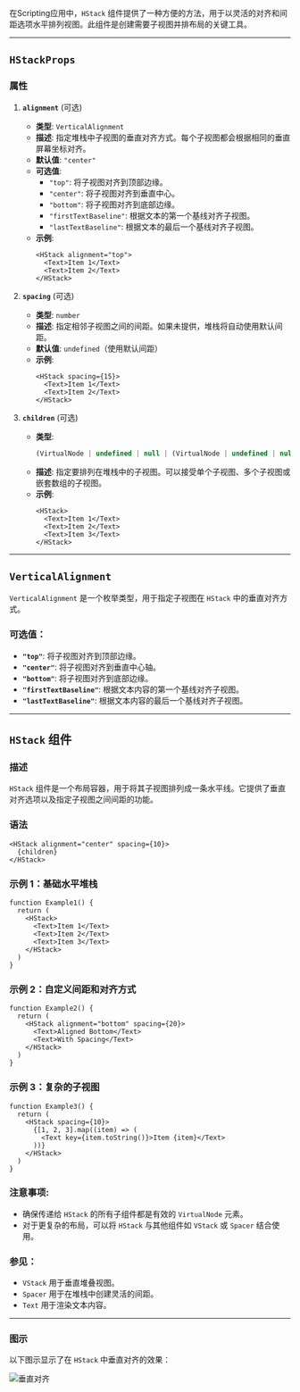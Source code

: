 在Scripting应用中，`HStack` 组件提供了一种方便的方法，用于以灵活的对齐和间距选项水平排列视图。此组件是创建需要子视图并排布局的关键工具。

---

## `HStackProps`

### 属性

1. **`alignment`** (可选)
   - **类型**: `VerticalAlignment`
   - **描述**: 指定堆栈中子视图的垂直对齐方式。每个子视图都会根据相同的垂直屏幕坐标对齐。
   - **默认值**: `"center"`
   - **可选值**:
     - `"top"`: 将子视图对齐到顶部边缘。
     - `"center"`: 将子视图对齐到垂直中心。
     - `"bottom"`: 将子视图对齐到底部边缘。
     - `"firstTextBaseline"`: 根据文本的第一个基线对齐子视图。
     - `"lastTextBaseline"`: 根据文本的最后一个基线对齐子视图。
   - **示例**:
     ```tsx
     <HStack alignment="top">
       <Text>Item 1</Text>
       <Text>Item 2</Text>
     </HStack>
     ```

2. **`spacing`** (可选)
   - **类型**: `number`
   - **描述**: 指定相邻子视图之间的间距。如果未提供，堆栈将自动使用默认间距。
   - **默认值**: `undefined`（使用默认间距）
   - **示例**:
     ```tsx
     <HStack spacing={15}>
       <Text>Item 1</Text>
       <Text>Item 2</Text>
     </HStack>
     ```

3. **`children`** (可选)
   - **类型**: 
     ```ts
     (VirtualNode | undefined | null | (VirtualNode | undefined | null)[])[] | VirtualNode | undefined
     ```
   - **描述**: 指定要排列在堆栈中的子视图。可以接受单个子视图、多个子视图或嵌套数组的子视图。
   - **示例**:
     ```tsx
     <HStack>
       <Text>Item 1</Text>
       <Text>Item 2</Text>
       <Text>Item 3</Text>
     </HStack>
     ```

---

## `VerticalAlignment`

`VerticalAlignment` 是一个枚举类型，用于指定子视图在 `HStack` 中的垂直对齐方式。

### 可选值：
- **`"top"`**: 将子视图对齐到顶部边缘。
- **`"center"`**: 将子视图对齐到垂直中心轴。
- **`"bottom"`**: 将子视图对齐到底部边缘。
- **`"firstTextBaseline"`**: 根据文本内容的第一个基线对齐子视图。
- **`"lastTextBaseline"`**: 根据文本内容的最后一个基线对齐子视图。

---

## **`HStack` 组件**

### 描述

`HStack` 组件是一个布局容器，用于将其子视图排列成一条水平线。它提供了垂直对齐选项以及指定子视图之间间距的功能。

### 语法
```tsx
<HStack alignment="center" spacing={10}>
  {children}
</HStack>
```

### 示例 1：基础水平堆栈
```tsx
function Example1() {
  return (
    <HStack>
      <Text>Item 1</Text>
      <Text>Item 2</Text>
      <Text>Item 3</Text>
    </HStack>
  )
}
```

### 示例 2：自定义间距和对齐方式
```tsx
function Example2() {
  return (
    <HStack alignment="bottom" spacing={20}>
      <Text>Aligned Bottom</Text>
      <Text>With Spacing</Text>
    </HStack>
  )
}
```

### 示例 3：复杂的子视图
```tsx
function Example3() {
  return (
    <HStack spacing={10}>
      {[1, 2, 3].map((item) => (
        <Text key={item.toString()}>Item {item}</Text>
      ))}
    </HStack>
  )
}
```

### 注意事项:
- 确保传递给 `HStack` 的所有子组件都是有效的 `VirtualNode` 元素。
- 对于更复杂的布局，可以将 `HStack` 与其他组件如 `VStack` 或 `Spacer` 结合使用。

### 参见：
- `VStack` 用于垂直堆叠视图。
- `Spacer` 用于在堆栈中创建灵活的间距。
- `Text` 用于渲染文本内容。

---

### 图示
以下图示显示了在 `HStack` 中垂直对齐的效果：

![垂直对齐](https://docs-assets.developer.apple.com/published/a63aa800a94319cd283176a8b21bb7af/VerticalAlignment-1-iOS@2x.png)